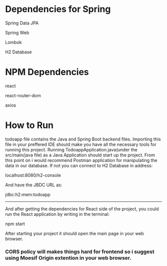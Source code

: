 # Dependencies for Spring

Spring Data JPA

Spring Web

Lombok

H2 Database

# NPM Dependencies

react

react-router-dom

axios

# How to Run

todoapp file contains the Java and Spring Boot backend files. Importing this file in your preffered IDE should make you have all the necessary tools for running this project. Running TodoappApplication.java(under the src/main/java file) as a Java Application should start up the project. From this point on i would recommend Postman application for manipulating the data in our database. If not you can connect to H2 Database in address:

localhost:8080/h2-console

And have the JBDC URL as:

jdbc:h2:mem:todoapp

------

And after getting the dependencies for React side of the project, you could run the React application by writing in the terminal:

npm start

After starting your project it should open the main page in your web browser.

### CORS policy will makes things hard for frontend so i suggest using Moesif Origin extention in your web browser.

